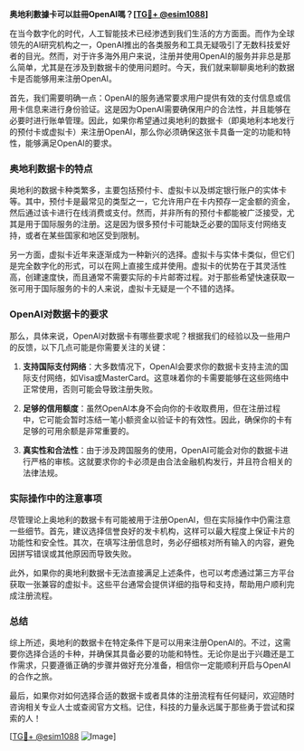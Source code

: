 **奥地利數據卡可以註冊OpenAI嗎？[[TG💪+ @esim1088](https://t.me/s/esim1088)]**

在当今数字化的时代，人工智能技术已经渗透到我们生活的方方面面。而作为全球领先的AI研究机构之一，OpenAI推出的各类服务和工具无疑吸引了无数科技爱好者的目光。然而，对于许多海外用户来说，注册并使用OpenAI的服务并非总是那么简单，尤其是在涉及到数据卡的使用问题时。今天，我们就来聊聊奥地利的数据卡是否能够用来注册OpenAI。

首先，我们需要明确一点：OpenAI的服务通常要求用户提供有效的支付信息或信用卡信息来进行身份验证。这是因为OpenAI需要确保用户的合法性，并且能够在必要时进行账单管理。因此，如果你希望通过奥地利的数据卡（即奥地利本地发行的预付卡或虚拟卡）来注册OpenAI，那么你必须确保这张卡具备一定的功能和特性，能够满足OpenAI的要求。

### 奥地利数据卡的特点

奥地利的数据卡种类繁多，主要包括预付卡、虚拟卡以及绑定银行账户的实体卡等。其中，预付卡是最常见的类型之一，它允许用户在卡内预存一定金额的资金，然后通过该卡进行在线消费或支付。然而，并非所有的预付卡都能被广泛接受，尤其是用于国际服务的注册。这是因为很多预付卡可能缺乏必要的国际支付网络支持，或者在某些国家和地区受到限制。

另一方面，虚拟卡近年来逐渐成为一种新兴的选择。虚拟卡与实体卡类似，但它们是完全数字化的形式，可以在网上直接生成并使用。虚拟卡的优势在于其灵活性高，创建速度快，而且通常不需要实际的卡片邮寄过程。对于那些希望快速获取一张可用于国际服务的卡的人来说，虚拟卡无疑是一个不错的选择。

### OpenAI对数据卡的要求

那么，具体来说，OpenAI对数据卡有哪些要求呢？根据我们的经验以及一些用户的反馈，以下几点可能是你需要关注的关键：

1. **支持国际支付网络**：大多数情况下，OpenAI会要求你的数据卡支持主流的国际支付网络，如Visa或MasterCard。这意味着你的卡需要能够在这些网络中正常使用，否则可能会导致注册失败。
   
2. **足够的信用额度**：虽然OpenAI本身不会向你的卡收取费用，但在注册过程中，它可能会暂时冻结一笔小额资金以验证卡的有效性。因此，确保你的卡有足够的可用余额是非常重要的。

3. **真实性和合法性**：由于涉及跨国服务的使用，OpenAI可能会对你的数据卡进行严格的审核。这就要求你的卡必须是由合法金融机构发行，并且符合相关的法律法规。

### 实际操作中的注意事项

尽管理论上奥地利的数据卡有可能被用于注册OpenAI，但在实际操作中仍需注意一些细节。首先，建议选择信誉良好的发卡机构，这样可以最大程度上保证卡片的功能性和安全性。其次，在填写注册信息时，务必仔细核对所有输入的内容，避免因拼写错误或其他原因而导致失败。

此外，如果你的奥地利数据卡无法直接满足上述条件，也可以考虑通过第三方平台获取一张兼容的虚拟卡。这些平台通常会提供详细的指导和支持，帮助用户顺利完成注册流程。

### 总结

综上所述，奥地利的数据卡在特定条件下是可以用来注册OpenAI的。不过，这需要你选择合适的卡种，并确保其具备必要的功能和特性。无论你是出于兴趣还是工作需求，只要遵循正确的步骤并做好充分准备，相信你一定能顺利开启与OpenAI的合作之旅。

最后，如果你对如何选择合适的数据卡或者具体的注册流程有任何疑问，欢迎随时咨询相关专业人士或查阅官方文档。记住，科技的力量永远属于那些勇于尝试和探索的人！

[[TG💪+ @esim1088](https://t.me/s/esim1088) ![Image](https://i.postimg.cc/4NQfJmqS/Snipaste-2025-05-13-00-14-12.png)]